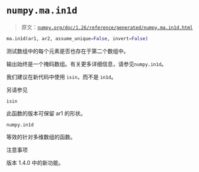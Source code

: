 # `numpy.ma.in1d`

> 原文：[`numpy.org/doc/1.26/reference/generated/numpy.ma.in1d.html`](https://numpy.org/doc/1.26/reference/generated/numpy.ma.in1d.html)

```py
ma.in1d(ar1, ar2, assume_unique=False, invert=False)
```

测试数组中的每个元素是否也存在于第二个数组中。

输出始终是一个掩码数组。有关更多详细信息，请参见`numpy.in1d`。

我们建议在新代码中使用 `isin`，而不是 `in1d`。

另请参见

`isin`

此函数的版本可保留 ar1 的形状。

`numpy.in1d`

等效的针对多维数组的函数。

注意事项

版本 1.4.0 中的新功能。
